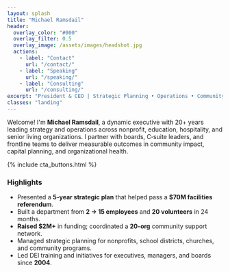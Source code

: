 ```yaml
---
layout: splash
title: "Michael Ramsdail"
header:
  overlay_color: "#000"
  overlay_filter: 0.5
  overlay_image: /assets/images/headshot.jpg
  actions:
    - label: "Contact"
      url: "/contact/"
    - label: "Speaking"
      url: "/speaking/"
    - label: "Consulting"
      url: "/consulting/"
excerpt: "President & CEO | Strategic Planning • Operations • Community Impact"
classes: "landing"
---
```


Welcome! I'm **Michael Ramsdail**, a dynamic executive with 20+ years leading strategy and operations across nonprofit, education, hospitality, and senior living organizations. I partner with boards, C‑suite leaders, and frontline teams to deliver measurable outcomes in community impact, capital planning, and organizational health.

{% include cta_buttons.html %}

### Highlights
- Presented a **5‑year strategic plan** that helped pass a **$70M facilities referendum**.
- Built a department from **2 → 15 employees** and **20 volunteers** in 24 months.
- **Raised $2M+** in funding; coordinated a **20‑org** community support network.
- Managed strategic planning for nonprofits, school districts, churches, and community programs.
- Led DEI training and initiatives for executives, managers, and boards since **2004**.
